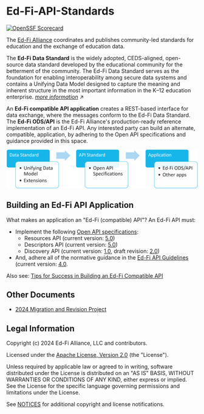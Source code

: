 # Ed-Fi-API-Standards

[![OpenSSF Scorecard](https://api.securityscorecards.dev/projects/github.com/Ed-Fi-Alliance-OSS/Ed-Fi-API-Standards/badge)](https://securityscorecards.dev/viewer/?uri=github.com/Ed-Fi-Alliance-OSS/Ed-Fi-API-Standards)

The [Ed-Fi Alliance](https://www.ed-fi.org) coordinates and publishes
community-led standards for education and the exchange of education data.

The **Ed-Fi Data Standard** is the widely adopted, CEDS-aligned, open-source
data standard developed by the educational community for the betterment of the
community. The Ed-Fi Data Standard serves as the foundation for enabling
interoperability among secure data systems and contains a Unifying Data Model
designed to capture the meaning and inherent structure in the most important
information in the K–12 education enterprise. _[more
information](https://edfi.atlassian.net/wiki/spaces/ETKB/pages/20875600/Ed-Fi+Standards)_
↗

An **Ed-Fi compatible API application** creates a REST-based interface for data
exchange, where the messages conform to the Ed-Fi Data Standard. The **Ed-Fi
ODS/API** is the Ed-Fi Alliance's production-ready reference implementation of
an Ed-Fi API. Any interested party can build an alternate, compatible,
application, by adhering to the Open API specifications and guidance provided in
this space.

![From Data Standard to API Standard to API Application](ds-to-api-to-app.png)

## Building an Ed-Fi API Application

What makes an application an "Ed-Fi (compatible) API"? An Ed-Fi API must:

* Implement the following [Open API specifications](api-specifications):
  * Resources API (current version: [5.0](api-specifications/resources/5.0))
  * Descriptors API (current version:
    [5.0](api-specifications/descriptors/5.0))
  * Discovery API (current version: [1.0](api-specifications/discovery/1.0),
    draft revision: [2.0](api-specifications/discovery/2.0-draft))
* And, adhere all of the normative guidance in the [Ed-Fi API
  Guidelines](./api-guidelines/) (current version: [4.0](api-guidelines/v4.0/).

Also see: [Tips for Success in Building an Ed-Fi Compatible
API](./api-guidelines/TIPS-FOR-SUCCESS.md)

## Other Documents

* [2024 Migration and Revision Project](docs/2024-MIGRATION-AND-REVISION.md)

## Legal Information

Copyright (c) 2024 Ed-Fi Alliance, LLC and contributors.

Licensed under the [Apache License, Version 2.0](LICENSE) (the "License").

Unless required by applicable law or agreed to in writing, software distributed
under the License is distributed on an "AS IS" BASIS, WITHOUT WARRANTIES OR
CONDITIONS OF ANY KIND, either express or implied. See the License for the
specific language governing permissions and limitations under the License.

See [NOTICES](NOTICES.md) for additional copyright and license notifications.
